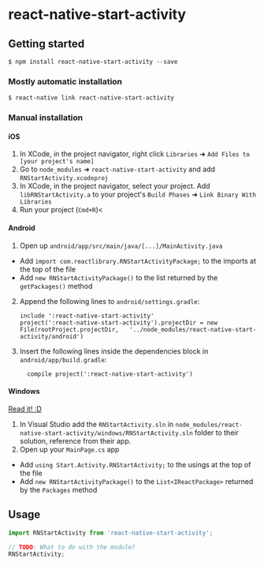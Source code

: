 
# react-native-start-activity

## Getting started

`$ npm install react-native-start-activity --save`

### Mostly automatic installation

`$ react-native link react-native-start-activity`

### Manual installation


#### iOS

1. In XCode, in the project navigator, right click `Libraries` ➜ `Add Files to [your project's name]`
2. Go to `node_modules` ➜ `react-native-start-activity` and add `RNStartActivity.xcodeproj`
3. In XCode, in the project navigator, select your project. Add `libRNStartActivity.a` to your project's `Build Phases` ➜ `Link Binary With Libraries`
4. Run your project (`Cmd+R`)<

#### Android

1. Open up `android/app/src/main/java/[...]/MainActivity.java`
  - Add `import com.reactlibrary.RNStartActivityPackage;` to the imports at the top of the file
  - Add `new RNStartActivityPackage()` to the list returned by the `getPackages()` method
2. Append the following lines to `android/settings.gradle`:
  	```
  	include ':react-native-start-activity'
  	project(':react-native-start-activity').projectDir = new File(rootProject.projectDir, 	'../node_modules/react-native-start-activity/android')
  	```
3. Insert the following lines inside the dependencies block in `android/app/build.gradle`:
  	```
      compile project(':react-native-start-activity')
  	```

#### Windows
[Read it! :D](https://github.com/ReactWindows/react-native)

1. In Visual Studio add the `RNStartActivity.sln` in `node_modules/react-native-start-activity/windows/RNStartActivity.sln` folder to their solution, reference from their app.
2. Open up your `MainPage.cs` app
  - Add `using Start.Activity.RNStartActivity;` to the usings at the top of the file
  - Add `new RNStartActivityPackage()` to the `List<IReactPackage>` returned by the `Packages` method


## Usage
```javascript
import RNStartActivity from 'react-native-start-activity';

// TODO: What to do with the module?
RNStartActivity;
```
  